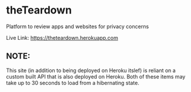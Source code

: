 # theTeardown
Platform to review apps and websites for privacy concerns

Live Link: https://theteardown.herokuapp.com



## NOTE: 
This site (in addition to being deployed on Heroku itslef) is reliant on a custom built API that is also deployed on Heroku. Both of these items may take up to 30 seconds to load from a hibernating state. 
